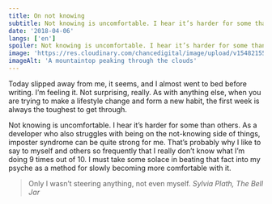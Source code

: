 ```yaml
---
title: On not knowing
subtitle: Not knowing is uncomfortable. I hear it’s harder for some than others.
date: '2018-04-06'
langs: ['en']
spoiler: Not knowing is uncomfortable. I hear it’s harder for some than others.
image: 'https://res.cloudinary.com/chancedigital/image/upload/v1548215582/chance.tech/images/ian-froome-362124-unsplash-1024x683.jpg'
imageAlt: 'A mountaintop peaking through the clouds'
---
```


Today slipped away from me, it seems, and I almost went to bed before writing. I’m feeling it. Not surprising, really. As with anything else, when you are trying to make a lifestyle change and form a new habit, the first week is always the toughest to get through.

Not knowing is uncomfortable. I hear it’s harder for some than others. As a developer who also struggles with being on the not-knowing side of things, imposter syndrome can be quite strong for me. That’s probably why I like to say to myself and others so frequently that I really don’t know what I’m doing 9 times out of 10. I must take some solace in beating that fact into my psyche as a method for slowly becoming more comfortable with it.

> Only I wasn’t steering anything, not even myself.
> <cite><span>Sylvia Plath, *The Bell Jar*</span></cite>
